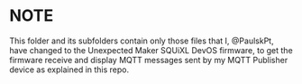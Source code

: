 # NOTE

This folder and its subfolders contain only those files that I, @PaulskPt, have changed to the Unexpected Maker SQUiXL DevOS firmware, to get the firmware receive and display MQTT messages sent by my MQTT Publisher device as explained in this repo.



